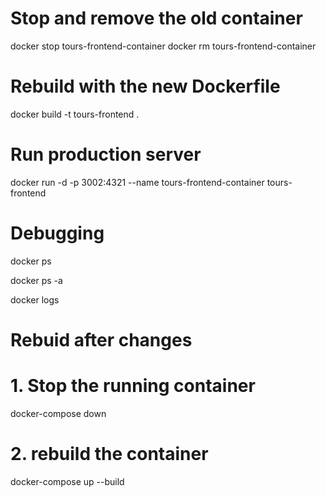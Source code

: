 # Stop and remove the old container

docker stop tours-frontend-container
docker rm tours-frontend-container

# Rebuild with the new Dockerfile

docker build -t tours-frontend .

# Run production server

docker run -d -p 3002:4321 --name tours-frontend-container tours-frontend

# Debugging

docker ps

docker ps -a

docker logs <id>

###

###

###

# Rebuid after changes

# 1. Stop the running container

docker-compose down

# 2. rebuild the container

docker-compose up --build

####

##

###
